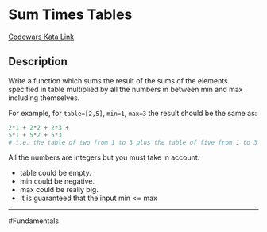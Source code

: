 # Sum Times Tables

[Codewars Kata Link](https://www.codewars.com/kata/551e51155ed5ab41450006e1/python)

## Description

Write a function which sums the result of the sums of the elements specified in table multiplied by all the numbers in between min and max including themselves.

For example, for `table=[2,5]`, `min=1`, `max=3` the result should be the same as:

```python
2*1 + 2*2 + 2*3 +
5*1 + 5*2 + 5*3
# i.e. the table of two from 1 to 3 plus the table of five from 1 to 3
```

All the numbers are integers but you must take in account:

- table could be empty.
- min could be negative.
- max could be really big.
- It is guaranteed that the input min <= max

---

#Fundamentals